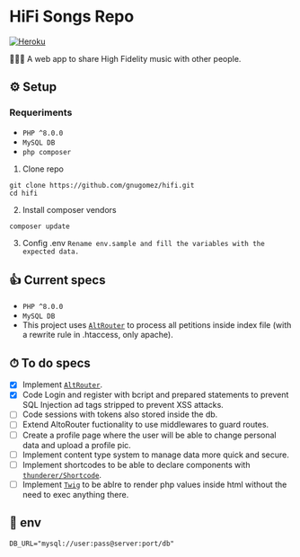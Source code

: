 # HiFi Songs Repo

[![Heroku](https://heroku-badge.herokuapp.com/?app=gnugomez-hifi)](https://gnugomez-hifi.herokuapp.com)

👨🏻‍🎤 A web app to share High Fidelity music with other people.

## ⚙️ Setup

### Requeriments

- `PHP ^8.0.0`
- `MySQL DB`
- `php composer`

1. Clone repo

```
git clone https://github.com/gnugomez/hifi.git
cd hifi
```

2. Install composer vendors

```
composer update
```

3. Config .env
   `Rename env.sample and fill the variables with the expected data.`

## 👍 Current specs

- `PHP ^8.0.0`
- `MySQL DB`
- This project uses [`AltRouter`](https://github.com/dannyvankooten/AltoRouter) to process all petitions inside index file (with a rewrite rule in .htaccess, only apache).

## ⏱ To do specs

- [x] Implement [`AltRouter`](https://github.com/dannyvankooten/AltoRouter).
- [x] Code Login and register with bcript and prepared statements to prevent SQL Injection ad tags stripped to prevent XSS attacks.
- [ ] Code sessions with tokens also stored inside the db.
- [ ] Extend AltoRouter fuctionality to use middlewares to guard routes.
- [ ] Create a profile page where the user will be able to change personal data and upload a profile pic.
- [ ] Implement content type system to manage data more quick and secure.
- [ ] Implement shortcodes to be able to declare components with [`thunderer/Shortcode`](https://github.com/thunderer/Shortcode).
- [ ] Implement [`Twig`](https://github.com/twigphp/Twig) to be ablre to render php values inside html without the need to exec anything there.

## 🧮 env

```
DB_URL="mysql://user:pass@server:port/db"
```
